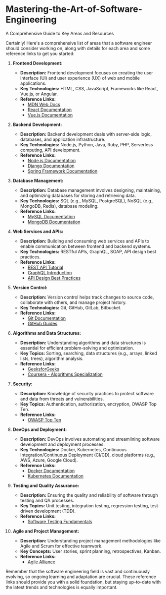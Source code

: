 # Mastering-the-Art-of-Software-Engineering
A Comprehensive Guide to Key Areas and Resources

Certainly! Here's a comprehensive list of areas that a software engineer should consider working on, along with details for each area and some reference links to get you started:

1. **Frontend Development:**
   - **Description:** Frontend development focuses on creating the user interface (UI) and user experience (UX) of web and mobile applications.
   - **Key Technologies:** HTML, CSS, JavaScript, Frameworks like React, Vue.js, or Angular.
   - **Reference Links:**
     - [MDN Web Docs](https://developer.mozilla.org/en-US/)
     - [React Documentation](https://reactjs.org/docs/getting-started.html)
     - [Vue.js Documentation](https://vuejs.org/v2/guide/)

2. **Backend Development:**
   - **Description:** Backend development deals with server-side logic, databases, and application infrastructure.
   - **Key Technologies:** Node.js, Python, Java, Ruby, PHP, Serverless computing, API development.
   - **Reference Links:**
     - [Node.js Documentation](https://nodejs.org/en/docs/)
     - [Django Documentation](https://docs.djangoproject.com/)
     - [Spring Framework Documentation](https://spring.io/guides)

3. **Database Management:**
   - **Description:** Database management involves designing, maintaining, and optimizing databases for storing and retrieving data.
   - **Key Technologies:** SQL (e.g., MySQL, PostgreSQL), NoSQL (e.g., MongoDB, Redis), database modeling.
   - **Reference Links:**
     - [MySQL Documentation](https://dev.mysql.com/doc/)
     - [MongoDB Documentation](https://docs.mongodb.com/)

4. **Web Services and APIs:**
   - **Description:** Building and consuming web services and APIs to enable communication between frontend and backend systems.
   - **Key Technologies:** RESTful APIs, GraphQL, SOAP, API design best practices.
   - **Reference Links:**
     - [REST API Tutorial](https://www.restapitutorial.com/)
     - [GraphQL Introduction](https://graphql.org/learn/)
     - [API Design Best Practices](https://docs.microsoft.com/en-us/azure/architecture/best-practices/api-design)

5. **Version Control:**
   - **Description:** Version control helps track changes to source code, collaborate with others, and manage project history.
   - **Key Technologies:** Git, GitHub, GitLab, Bitbucket.
   - **Reference Links:**
     - [Git Documentation](https://git-scm.com/doc)
     - [GitHub Guides](https://guides.github.com/)

6. **Algorithms and Data Structures:**
   - **Description:** Understanding algorithms and data structures is essential for efficient problem-solving and optimization.
   - **Key Topics:** Sorting, searching, data structures (e.g., arrays, linked lists, trees), algorithm analysis.
   - **Reference Links:**
     - [GeeksforGeeks](https://www.geeksforgeeks.org/)
     - [Coursera - Algorithms Specialization](https://www.coursera.org/specializations/algorithms)

7. **Security:**
   - **Description:** Knowledge of security practices to protect software and data from threats and vulnerabilities.
   - **Key Topics:** Authentication, authorization, encryption, OWASP Top Ten.
   - **Reference Links:**
     - [OWASP Top Ten](https://owasp.org/www-project-top-ten/)

8. **DevOps and Deployment:**
   - **Description:** DevOps involves automating and streamlining software development and deployment processes.
   - **Key Technologies:** Docker, Kubernetes, Continuous Integration/Continuous Deployment (CI/CD), cloud platforms (e.g., AWS, Azure, Google Cloud).
   - **Reference Links:**
     - [Docker Documentation](https://docs.docker.com/)
     - [Kubernetes Documentation](https://kubernetes.io/docs/)

9. **Testing and Quality Assurance:**
   - **Description:** Ensuring the quality and reliability of software through testing and QA processes.
   - **Key Topics:** Unit testing, integration testing, regression testing, test-driven development (TDD).
   - **Reference Links:**
     - [Software Testing Fundamentals](https://softwaretestingfundamentals.com/)

10. **Agile and Project Management:**
    - **Description:** Understanding project management methodologies like Agile and Scrum for effective teamwork.
    - **Key Concepts:** User stories, sprint planning, retrospectives, Kanban.
    - **Reference Links:**
      - [Agile Alliance](https://www.agilealliance.org/)

Remember that the software engineering field is vast and continuously evolving, so ongoing learning and adaptation are crucial. These reference links should provide you with a solid foundation, but staying up-to-date with the latest trends and technologies is equally important.
